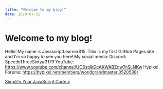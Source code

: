 ```yaml
---
title: "Welcome to my blog!"
date: 2020-07-31
---
```


[next]: https://javascriptlearner815.github.io/blog/2021/02/21/simplify-your-js-code.html

# Welcome to my blog!

Hello! My name is JavascriptLearner815. This is my first GitHub Pages site and I'm so happy to see you here! 
My social media:
Discord: SpeedoThreeSixty#3179
YouTube: <https://www.youtube.com/channel/UC6spikDcAKWABZqw7nSLNKw>
Hypixel Forums: <https://hypixel.net/members/worldgrandmaster.3520538/>

[Simplify Your JavaScript Code >][next]
